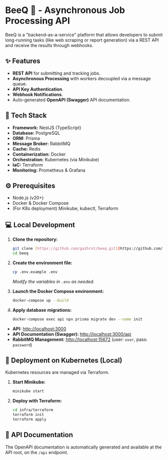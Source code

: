 # BeeQ 🐝 - Asynchronous Job Processing API

BeeQ is a "backend-as-a-service" platform that allows developers to submit long-running tasks (like web scraping or report generation) via a REST API and receive the results through webhooks.

## ✨ Features

- **REST API** for submitting and tracking jobs.
- **Asynchronous Processing** with workers decoupled via a message queue.
- **API Key Authentication**.
- **Webhook Notifications**.
- Auto-generated **OpenAPI (Swagger)** API documentation.

## 🚀 Tech Stack

- **Framework:** NestJS (TypeScript)
- **Database:** PostgreSQL
- **ORM:** Prisma
- **Message Broker:** RabbitMQ
- **Cache:** Redis
- **Containerization:** Docker
- **Orchestration:** Kubernetes (via Minikube)
- **IaC:** Terraform
- **Monitoring:** Prometheus & Grafana

## ⚙️ Prerequisites

- Node.js (v20+)
- Docker & Docker Compose
- (For K8s deployment) Minikube, kubectl, Terraform

## 💻 Local Development

1.  **Clone the repository:**

    ```bash
    git clone [https://github.com/gazhrot/beeq.git](https://github.com/gazhrot/beeq.git)
    cd beeq
    ```

2.  **Create the environment file:**

    ```bash
    cp .env.example .env
    ```

    _Modify the variables in `.env` as needed._

3.  **Launch the Docker Compose environment:**

    ```bash
    docker-compose up --build
    ```

4.  **Apply database migrations:**
    ```bash
    docker-compose exec api npx prisma migrate dev --name init
    ```

- **API:** [http://localhost:3000](http://localhost:3000)
- **API Documentation (Swagger):** [http://localhost:3000/api](http://localhost:3000/api)
- **RabbitMQ Management:** [http://localhost:15672](http://localhost:15672) (user: `user`, pass: `password`)

## 🚢 Deployment on Kubernetes (Local)

Kubernetes resources are managed via Terraform.

1.  **Start Minikube:**

    ```bash
    minikube start
    ```

2.  **Deploy with Terraform:**
    ```bash
    cd infra/terraform
    terraform init
    terraform apply
    ```

## 📄 API Documentation

The OpenAPI documentation is automatically generated and available at the API root, on the `/api` endpoint.
